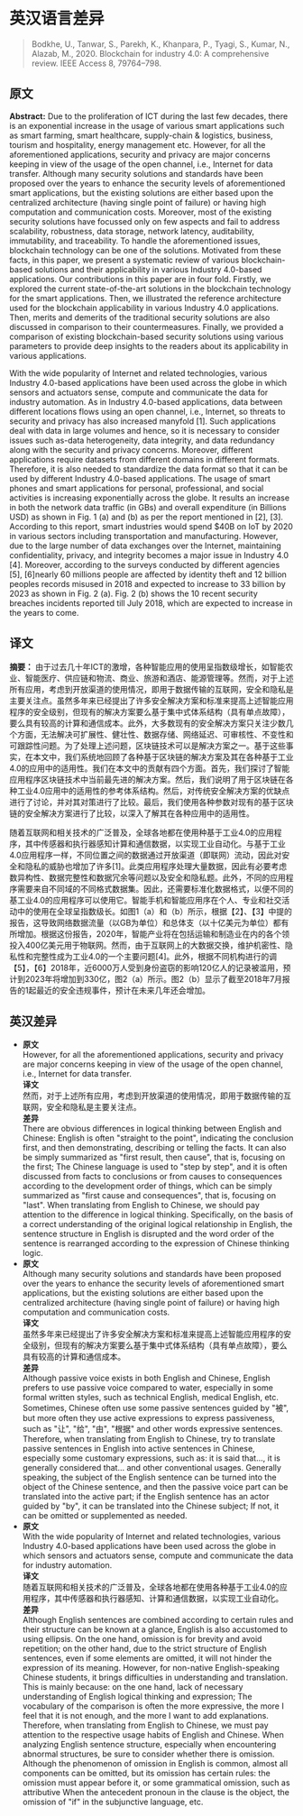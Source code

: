 # 英汉语言差异
> Bodkhe, U., Tanwar, S., Parekh, K., Khanpara, P., Tyagi, S., Kumar, N., Alazab, M., 2020. Blockchain for industry 4.0: A comprehensive review. IEEE Access 8, 79764–798.
## 原文
**Abstract:**
Due to the proliferation of ICT during the last few decades, there is an exponential increase in the usage of various smart applications such as smart farming, smart healthcare, supply-chain & logistics, business, tourism and hospitality, energy management etc. However, for all the aforementioned applications, security and privacy are major concerns keeping in view of the usage of the open channel, i.e., Internet for data transfer. Although many security solutions and standards have been proposed over the years to enhance the security levels of aforementioned smart applications, but the existing solutions are either based upon the centralized architecture (having single point of failure) or having high computation and communication costs. Moreover, most of the existing security solutions have focussed only on few aspects and fail to address scalability, robustness, data storage, network latency, auditability, immutability, and traceability. To handle the aforementioned issues, blockchain technology can be one of the solutions. Motivated from these facts, in this paper, we present a systematic review of various blockchain-based solutions and their applicability in various Industry 4.0-based applications. Our contributions in this paper are in four fold. Firstly, we explored the current state-of-the-art solutions in the blockchain technology for the smart applications. Then, we illustrated the reference architecture used for the blockchain applicability in various Industry 4.0 applications. Then, merits and demerits of the traditional security solutions are also discussed in comparison to their countermeasures. Finally, we provided a comparison of existing blockchain-based security solutions using various parameters to provide deep insights to the readers about its applicability in various applications.

With the wide popularity of Internet and related technologies, various Industry 4.0-based applications have been used across the globe in which sensors and actuators sense, compute and communicate the data for industry automation. As in Industry 4.0-based applications, data between different locations flows using an open channel, i.e., Internet, so threats to security and privacy has also increased manyfold [1]. Such applications deal with data in large volumes and hence, so it is necessary to consider issues such as-data heterogeneity, data integrity, and data redundancy along with the security and privacy concerns. Moreover, different applications require datasets from different domains in different formats. Therefore, it is also needed to standardize the data format so that it can be used by different Industry 4.0-based applications. The usage of smart phones and smart applications for personal, professional, and social activities is increasing exponentially across the globe. It results an increase in both the network data traffic (in GBs) and overall expenditure (in Billions USD) as shown in Fig. 1 (a) and (b) as per the report mentioned in [2], [3]. According to this report, smart industries would spend $40B on IoT by 2020 in various sectors including transportation and manufacturing. However, due to the large number of data exchanges over the Internet, maintaining confidentiality, privacy, and integrity becomes a major issue in Industry 4.0 [4]. Moreover, according to the surveys conducted by different agencies [5], [6]nearly 60 millions people are affected by identity theft and 12 billion peoples records misused in 2018 and expected to increase to 33 billion by 2023 as shown in Fig. 2 (a). Fig. 2 (b) shows the 10 recent security breaches incidents reported till July 2018, which are expected to increase in the years to come.
## 译文
**摘要：** 由于过去几十年ICT的激增，各种智能应用的使用呈指数级增长，如智能农业、智能医疗、供应链和物流、商业、旅游和酒店、能源管理等。然而，对于上述所有应用，考虑到开放渠道的使用情况，即用于数据传输的互联网，安全和隐私是主要关注点。虽然多年来已经提出了许多安全解决方案和标准来提高上述智能应用程序的安全级别，但现有的解决方案要么基于集中式体系结构（具有单点故障），要么具有较高的计算和通信成本。此外，大多数现有的安全解决方案只关注少数几个方面，无法解决可扩展性、健壮性、数据存储、网络延迟、可审核性、不变性和可跟踪性问题。为了处理上述问题，区块链技术可以是解决方案之一。基于这些事实，在本文中，我们系统地回顾了各种基于区块链的解决方案及其在各种基于工业4.0的应用中的适用性。我们在本文中的贡献有四个方面。首先，我们探讨了智能应用程序区块链技术中当前最先进的解决方案。然后，我们说明了用于区块链在各种工业4.0应用中的适用性的参考体系结构。然后，对传统安全解决方案的优缺点进行了讨论，并对其对策进行了比较。最后，我们使用各种参数对现有的基于区块链的安全解决方案进行了比较，以深入了解其在各种应用中的适用性。

随着互联网和相关技术的广泛普及，全球各地都在使用种基于工业4.0的应用程序，其中传感器和执行器感知计算和通信数据，以实现工业自动化。与基于工业4.0应用程序一样，不同位置之间的数据通过开放渠道（即联网）流动，因此对安全和隐私的威胁也增加了许多[1]。此类应用程序处理大量数据，因此有必要考虑数异构性、数据完整性和数据冗余等问题以及安全和隐私题。此外，不同的应用程序需要来自不同域的不同格式数据集。因此，还需要标准化数据格式，以便不同的基工业4.0的应用程序可以使用它。智能手机和智能应用序在个人、专业和社交活动中的使用在全球呈指数级长。如图1（a）和（b）所示，根据【2】、【3】中提的报告，这导致网络数据流量（以GB为单位）和总体支（以十亿美元为单位）都有所增加。根据这份报告，2020年，智能产业将在包括运输和制造业在内的各个领投入400亿美元用于物联网。然而，由于互联网上的大数据交换，维护机密性、隐私性和完整性成为工业4.0的一个主要问题[4]。此外，根据不同机构进行的调【5】，【6】2018年，近6000万人受到身份盗窃的影响120亿人的记录被滥用，预计到2023年将增加到330亿，图2（a）所示。图2（b）显示了截至2018年7月报告的1起最近的安全违规事件，预计在未来几年还会增加。
## 英汉差异
- **原文** <br>
  However, for all the aforementioned applications, security and privacy are major concerns keeping in view of the usage of the open channel, i.e., Internet for data transfer. <br>
  **译文** <br>
  然而，对于上述所有应用，考虑到开放渠道的使用情况，即用于数据传输的互联网，安全和隐私是主要关注点。<br>
  **差异** <br>
  There are obvious differences in logical thinking between English and Chinese: English is often "straight to the point", indicating the conclusion first, and then demonstrating, describing or telling the facts. It can also be simply summarized as "first result, then cause", that is, focusing on the first; The Chinese language is used to "step by step", and it is often discussed from facts to conclusions or from causes to consequences according to the development order of things, which can be simply summarized as "first cause and consequences", that is, focusing on "last". When translating from English to Chinese, we should pay attention to the difference in logical thinking. Specifically, on the basis of a correct understanding of the original logical relationship in English, the sentence structure in English is disrupted and the word order of the sentence is rearranged according to the expression of Chinese thinking logic.
- **原文** <br>
  Although many security solutions and standards have been proposed over the years to enhance the security levels of aforementioned smart applications, but the existing solutions are either based upon the centralized architecture (having single point of failure) or having high computation and communication costs.<br>
  **译文** <br>
  虽然多年来已经提出了许多安全解决方案和标准来提高上述智能应用程序的安全级别，但现有的解决方案要么基于集中式体系结构（具有单点故障），要么具有较高的计算和通信成本。<br>
  **差异**<br>
  Although passive voice exists in both English and Chinese, English prefers to use passive voice compared to water, especially in some formal written styles, such as technical English, medical English, etc. Sometimes, Chinese often use some passive sentences guided by "被", but more often they use active expressions to express passiveness, such as "让", "给", "由", "根据" and other words expressive sentences. Therefore, when translating from English to Chinese, try to translate passive sentences in English into active sentences in Chinese, especially some customary expressions, such as: it is said that..., it is generally considered that... and other conventional usages. Generally speaking, the subject of the English sentence can be turned into the object of the Chinese sentence, and then the passive voice part can be translated into the active part; if the English sentence has an actor guided by "by", it can be translated into the Chinese subject; If not, it can be omitted or supplemented as needed.
- **原文**<br>
  With the wide popularity of Internet and related technologies, various Industry 4.0-based applications have been used across the globe in which sensors and actuators sense, compute and communicate the data for industry automation.<br>
  **译文**<br>
  随着互联网和相关技术的广泛普及，全球各地都在使用各种基于工业4.0的应用程序，其中传感器和执行器感知、计算和通信数据，以实现工业自动化。<br>
  **差异**<br>
  Although English sentences are combined according to certain rules and their structure can be known at a glance, English is also accustomed to using ellipsis. On the one hand, omission is for brevity and avoid repetition; on the other hand, due to the strict structure of English sentences, even if some elements are omitted, it will not hinder the expression of its meaning. However, for non-native English-speaking Chinese students, it brings difficulties in understanding and translation. This is mainly because: on the one hand, lack of necessary understanding of English logical thinking and expression; The vocabulary of the comparison is often the more expressive, the more I feel that it is not enough, and the more I want to add explanations. Therefore, when translating from English to Chinese, we must pay attention to the respective usage habits of English and Chinese. When analyzing English sentence structure, especially when encountering abnormal structures, be sure to consider whether there is omission. Although the phenomenon of omission in English is common, almost all components can be omitted, but its omission has certain rules: the omission must appear before it, or some grammatical omission, such as attributive When the antecedent pronoun in the clause is the object, the omission of "if" in the subjunctive language, etc.
